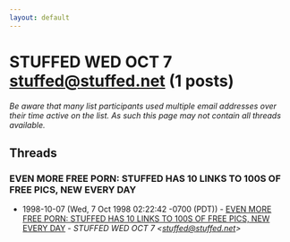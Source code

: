 ```yaml
---
layout: default
---
```


# STUFFED WED OCT 7 <stuffed@stuffed.net> (1 posts)

_Be aware that many list participants used multiple email addresses over their time active on the list. As such this page may not contain all threads available._

## Threads

### EVEN MORE FREE PORN: STUFFED HAS 10 LINKS TO 100S OF FREE PICS, NEW EVERY DAY
+ 1998-10-07 (Wed, 7 Oct 1998 02:22:42 -0700 (PDT)) - [EVEN MORE FREE PORN: STUFFED HAS 10 LINKS TO 100S OF FREE PICS, NEW EVERY DAY](/archive/1998/10/161655e994387c8415c4d19600c27cef2f5d333965342533d2f56c15f0a52677) - _STUFFED WED OCT 7 \<stuffed@stuffed.net\>_

